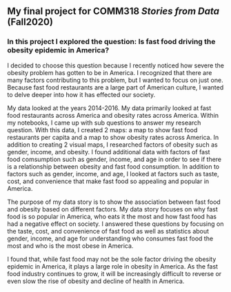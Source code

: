 ## My final project for COMM318 _Stories from Data_ (Fall2020)

### In this project I explored the question: Is fast food driving the obesity epidemic in America?
I decided to choose this question because I recently noticed how severe the obesity problem has gotten to be in America. I recognized that there are many factors contributing to this problem, but I wanted to focus on just one. Because fast food restaurants are a large part of American culture, I wanted to delve deeper into how it has effected our society. 

My data looked at the years 2014-2016. My data primarily looked at fast food restaurants across America and obesity rates across America. Within my notebooks, I came up with sub questions to answer my research question. With this data, I created 2 maps: a map to show fast food restaurants per capita and a map to show obesity rates across America. In addition to creating 2 visual maps, I researched factors of obesity such as gender, income, and obesity. I found additional data with factors of fast food comsumption such as gender, income, and age in order to see if there is a relationship between obesity and fast food consumption. In addition to factors such as gender, income, and age, I looked at factors such as taste, cost, and convenience that make fast food so appealing and popular in America.

The purpose of my data story is to show the association between fast food and obesity based on different factors. 
My data story focuses on why fast food is so popular in America, who eats it the most and how fast food has had a negative effect on society. I answered these questions by focusing on the taste, cost, and convenience of fast food as well as statistics about gender, income, and age for understanding who consumes fast food the most and who is the most obese in America.

I found that, while fast food may not be the sole factor driving the obesity epidemic in America, it plays a large role in obesity in America. As the fast food industry continues to grow, it will be increasingly difficult to reverse or even slow the rise of obesity and decline of health in America. 
